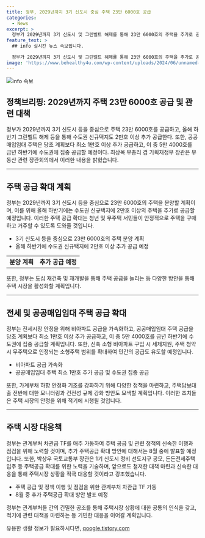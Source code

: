 ```yaml
---
title: 정부, 2029년까지 3기 신도시 중심 주택 23만 6000호 공급
categories:
  - News
excerpt: >
  정부가 2029년까지 3기 신도시 및 그린벨트 해제를 통해 23만 6000호의 주택을 추가로 공급한다. 공공매입임대 주택은 최초 계획 대비 1만호 이상을 추가 공급하며, 전세시장 안정을 위해 비아파트 공급을 가속화한다. 또한, 주택담보대출에 대한 모니터링과 건전성 규제를 강화하고, 부처 간 협력을 통해 빠르게 시행 및 점검한다. 이를 통해 주택시장 상황에 대한 대책을 기민하게 대응할 예정이다.
feature_text: >
  ## info 실시간 뉴스 속보입니다.

  정부가 2029년까지 3기 신도시 및 그린벨트 해제를 통해 23만 6000호의 주택을 추가로 공급한다. 공공매입임대 주택은 최초 계획 대비 1만호 이상을 추가 공급하며, 전세시장 안정을 위해 비아파트 공급을 가속화한다. 또한, 주택담보대출에 대한 모니터링과 건전성 규제를 강화하고, 부처 간 협력을 통해 빠르게 시행 및 점검한다. 이를 통해 주택시장 상황에 대한 대책을 기민하게 대응할 예정이다.
image: 'https://www.behealthy4u.com/wp-content/uploads/2024/06/unnamed-file.png'
---
```


<p><img src="https://www.behealthy4u.com/wp-content/uploads/2024/06/unnamed-file.png" alt="info 속보" /></p>

<h2>정책브리핑: 2029년까지 주택 23만 6000호 공급 및 관련 대책</h2>

<p data-ke-size="size16">정부가 2029년까지 3기 신도시 등을 중심으로 주택 23만 6000호를 공급하고, 올해 하반기 그린벨트 해제 등을 통해 수도권 신규택지도 2만호 이상 추가 공급한다. 또한, 공공매입임대 주택은 당초 계획보다 최소 1만호 이상 추가 공급하고, 이 중 5만 4000호를 금년 하반기에 수도권에 집중 공급할 예정이다. 최상목 부총리 겸 기획재정부 장관은 부동산 관련 장관회의에서 이러한 내용을 밝혔습니다.</p>

<hr>

<h2 data-ke-size="size26">주택 공급 확대 계획</h2>

<p data-ke-size="size16">정부는 2029년까지 3기 신도시 등을 중심으로 23만 6000호의 주택을 분양할 계획이며, 이를 위해 올해 하반기에는 수도권 신규택지에 2만호 이상의 주택을 추가로 공급할 예정입니다. 이러한 주택 공급 확대는 청년 및 무주택 서민들이 안정적으로 주택을 구매하고 거주할 수 있도록 도와줄 것입니다.</p>

<ul>
    <li>3기 신도시 등을 중심으로 23만 6000호의 주택 분양 계획</li>
    <li>올해 하반기에 수도권 신규택지에 2만호 이상 추가 공급 예정</li>
</ul>

<table>
    <tr>
        <td style="text-align: center; height: 17px;"><b>분양 계획</b></td>
        <td style="text-align: center; height: 17px;"><b>추가 공급 예정</b></td>
    </tr>
</table>

<p data-ke-size="size16">또한, 정부는 도심 재건축 및 재개발을 통해 주택 공급을 늘리는 등 다양한 방안을 통해 주택 시장을 활성화할 계획입니다.</p>

<hr>

<h2 data-ke-size="size26">전세 및 공공매입임대 주택 공급 확대</h2>

<p data-ke-size="size16">정부는 전세시장 안정을 위해 비아파트 공급을 가속화하고, 공공매입임대 주택 공급을 당초 계획보다 최소 1만호 이상 추가 공급하고, 이 중 5만 4000호를 금년 하반기에 수도권에 집중 공급할 계획입니다. 또한, 신축 소형 비아파트 구입 시 세제지원, 주택 청약 시 무주택으로 인정되는 소형주택 범위를 확대하여 민간의 공급도 유도할 예정입니다.</p>

<ul>
    <li>비아파트 공급 가속화</li>
    <li>공공매입임대 주택 최소 1만호 추가 공급 및 수도권 집중 공급</li>
</ul>

<p data-ke-size="size16">또한, 가계부채 하향 안정화 기조를 강화하기 위해 다양한 정책을 마련하고, 주택담보대출 전반에 대한 모니터링과 건전성 규제 강화 방안도 모색할 계획입니다. 이러한 조치들은 주택 시장의 안정을 위해 적기에 시행될 것입니다.</p>

<hr>

<h2 data-ke-size="size26">주택 시장 대응책</h2>

<p data-ke-size="size16">정부는 관계부처 차관급 TF를 매주 가동하여 주택 공급 및 관련 정책의 신속한 이행과 점검을 위해 노력할 것이며, 추가 주택공급 확대 방안에 대해서는 8월 중에 발표할 예정입니다. 또한, 박상우 국토교통부 장관은 1기 신도시 정비 선도지구 공모, 든든전세주택 입주 등 주택공급 확대를 위한 노력을 기술하며, 앞으로도 철저한 대책 마련과 신속한 대응을 통해 주택시장 상황을 적극 대응할 것이라고 강조했습니다.</p>

<ul>
    <li>주택 공급 및 정책 이행 및 점검을 위한 관계부처 차관급 TF 가동</li>
    <li>8월 중 추가 주택공급 확대 방안 발표 예정</li>
</ul>

<p data-ke-size="size16">정부는 관계부처들 간의 긴밀한 공조를 통해 주택시장 상황에 대한 공통의 인식을 갖고, 적기에 관련 대책을 마련하는 등 기민한 대응을 이어갈 계획입니다.</p>

<p data-ke-size="size16"></p>
유용한 생활 정보가 필요하시다면, <a href="https://qoogle.tistory.com" rel="dofollow">qoogle.tistory.com</a>


